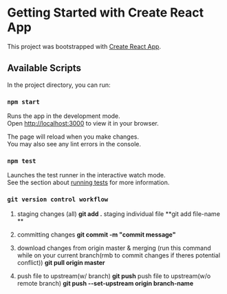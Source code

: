 # Getting Started with Create React App

This project was bootstrapped with [Create React App](https://github.com/facebook/create-react-app).

## Available Scripts

In the project directory, you can run:

### `npm start`

Runs the app in the development mode.\
Open [http://localhost:3000](http://localhost:3000) to view it in your browser.

The page will reload when you make changes.\
You may also see any lint errors in the console.

### `npm test`

Launches the test runner in the interactive watch mode.\
See the section about [running tests](https://facebook.github.io/create-react-app/docs/running-tests) for more information.


### `git version control workflow`

1. staging changes (all) 
**git add .** 
staging individual file 
**git add file-name **

2. committing changes 
**git commit -m "commit message"**

3. download changes from origin master & merging 
(run this command while on your current branch(rmb to commit changes if theres potential conflict))
**git pull origin master**


4. push file to upstream(w/ branch) 
**git push**
push file to upstream(w/o remote branch) 
**git push --set-upstream origin branch-name**

